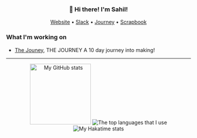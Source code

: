 <h3 align="center">👋 Hi there! I'm Sahil!</h3>
<p align="center">
  <a href="https://sahilchess.github.io/Sahils-Website">Website</a> •
  <a href="https://hackclub.slack.com/team/U05D9BJD4UC">Slack</a> •
  <a href="https://journey.hackclub.com/projects/41">Journey</a> •
  <a href="https://scrapbook.hackclub.com/Sahil">Scrapbook</a>
</p>

### What I'm working on
- [The Jouney](https://journey.hackclub.com/projects/41), THE JOURNEY A 10 day journey into making!

---

<div align="center">
  <img src="https://github-readme-stats.vercel.app/api?username=sahilchess&show_icons=true&theme=radical&layout=compact" height="166px" alt="My GitHub stats"/>
  <img src="https://github-readme-stats.vercel.app/api/top-langs/?username=sahilchess&theme=radical&layout=compact&hide=vue,css,html,ejs" alt="The top languages that I use"/>
</div>
<div align="center">
  <img src="https://github-readme-stats.hackclub.dev/api/wakatime?username=814&api_domain=hackatime.hackclub.com&theme=cobalt&custom_title=Hackatime+Stats&layout=compact&cache_seconds=0&langs_count=8" alt="My Hakatime stats"/>

</div>
